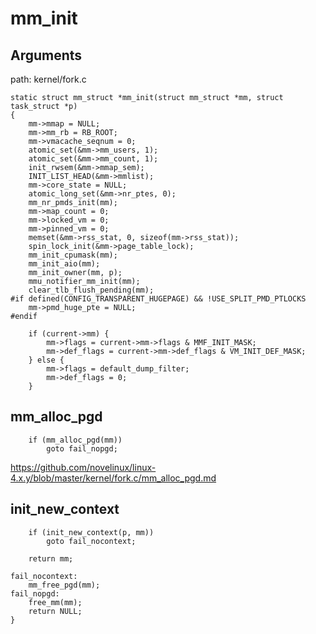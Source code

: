 mm_init
========================================

Arguments
----------------------------------------

path: kernel/fork.c
```
static struct mm_struct *mm_init(struct mm_struct *mm, struct task_struct *p)
{
    mm->mmap = NULL;
    mm->mm_rb = RB_ROOT;
    mm->vmacache_seqnum = 0;
    atomic_set(&mm->mm_users, 1);
    atomic_set(&mm->mm_count, 1);
    init_rwsem(&mm->mmap_sem);
    INIT_LIST_HEAD(&mm->mmlist);
    mm->core_state = NULL;
    atomic_long_set(&mm->nr_ptes, 0);
    mm_nr_pmds_init(mm);
    mm->map_count = 0;
    mm->locked_vm = 0;
    mm->pinned_vm = 0;
    memset(&mm->rss_stat, 0, sizeof(mm->rss_stat));
    spin_lock_init(&mm->page_table_lock);
    mm_init_cpumask(mm);
    mm_init_aio(mm);
    mm_init_owner(mm, p);
    mmu_notifier_mm_init(mm);
    clear_tlb_flush_pending(mm);
#if defined(CONFIG_TRANSPARENT_HUGEPAGE) && !USE_SPLIT_PMD_PTLOCKS
    mm->pmd_huge_pte = NULL;
#endif

    if (current->mm) {
        mm->flags = current->mm->flags & MMF_INIT_MASK;
        mm->def_flags = current->mm->def_flags & VM_INIT_DEF_MASK;
    } else {
        mm->flags = default_dump_filter;
        mm->def_flags = 0;
    }
```

mm_alloc_pgd
----------------------------------------

```
    if (mm_alloc_pgd(mm))
        goto fail_nopgd;
```

https://github.com/novelinux/linux-4.x.y/blob/master/kernel/fork.c/mm_alloc_pgd.md

init_new_context
----------------------------------------

```
    if (init_new_context(p, mm))
        goto fail_nocontext;

    return mm;

fail_nocontext:
    mm_free_pgd(mm);
fail_nopgd:
    free_mm(mm);
    return NULL;
}
```